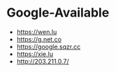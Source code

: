Google-Available
================

+ <https://wen.lu>
+ <https://g.net.co>
+ <https://google.sqzr.cc>
+ <https://xie.lu>
+ <http://203.211.0.7/>
